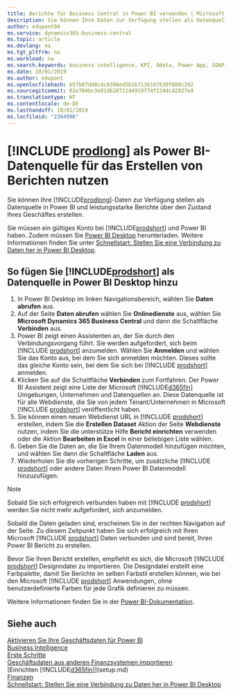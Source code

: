 ```yaml
---
title: Berichte für Business Central in Power BI verwenden | Microsoft Docs
description: Sie können Ihre Daten zur Verfügung stellen als Datenquelle in Power BI und leistungsstarke Berichte über den Zustand Ihres Geschäftes erstellen.
author: edupont04
ms.service: dynamics365-business-central
ms.topic: article
ms.devlang: na
ms.tgt_pltfrm: na
ms.workload: na
ms.search.keywords: business intelligence, KPI, Odata, Power App, SOAP, analysis
ms.date: 10/01/2019
ms.author: edupont
ms.openlocfilehash: b57b87dd8cdc9390ed5b1b7136107639f689c192
ms.sourcegitcommit: 02e704bc3e01d62072144919774f1244c42827e4
ms.translationtype: HT
ms.contentlocale: de-DE
ms.lasthandoff: 10/01/2019
ms.locfileid: "2304996"
---
```

# <a name="using-include-prodlongincludesprodlongmd-as-power-bi-data-source-for-building-reports"></a>[!INCLUDE [prodlong](includes/prodlong.md)] als Power BI-Datenquelle für das Erstellen von Berichten nutzen

Sie können Ihre [!INCLUDE[prodlong](includes/prodlong.md)]-Daten zur Verfügung stellen als Datenquelle in Power BI und leistungsstarke Berichte über den Zustand Ihres Geschäftes erstellen.  

Sie müssen ein gültiges Konto bei [!INCLUDE[prodshort](includes/prodshort.md)] und Power BI haben. Zudem müssen Sie [Power BI Desktop](https://powerbi.microsoft.com/en-us/desktop/) herunterladen. Weitere Informationen finden Sie unter [Schnellstart: Stellen Sie eine Verbindung zu Daten her in Power BI Desktop](/power-bi/desktop-quickstart-connect-to-data).  

## <a name="to-add-includeprodshortincludesprodshortmd-as-a-data-source-in-power-bi-desktop"></a>So fügen Sie [!INCLUDE[prodshort](includes/prodshort.md)] als Datenquelle in Power BI Desktop hinzu

1. In Power BI Desktop im linken Navigationsbereich, wählen Sie **Daten abrufen** aus.
2. Auf der Seite **Daten abrufen** wählen Sie **Onlinedienste** aus, wählen Sie **Microsoft Dynamics 365 Business Central** und dann die Schaltfläche **Verbinden** aus.
3. Power BI zeigt einen Assistenten an, der Sie durch den Verbindungsvorgang führt. Sie werden aufgefordert, sich beim [!INCLUDE [prodshort](includes/prodshort.md)] anzumelden. Wählen Sie **Anmelden** und wählen Sie das Konto aus, bei dem Sie sich anmelden möchten. Dieses sollte das gleiche Konto sein, bei dem Sie sich bei [!INCLUDE [prodshort](includes/prodshort.md)] anmelden.
4. Klicken Sie auf die Schaltfläche **Verbinden** zum Fortfahren. Der Power BI Assistent zeigt eine Liste der Microsoft [!INCLUDE[d365fin](includes/d365fin_md.md)] Umgebungen, Unternehmen und Datenquellen an. Diese Datenquelle ist für alle Webdienste, die Sie von jedem Tenant/Unternehmen in Microsoft [!INCLUDE [prodshort](includes/prodshort.md)] veröffentlicht haben.
5. Sie können einen neuen Webdienst URL in [!INCLUDE [prodshort](includes/prodshort.md)] erstellen, indem Sie die **Erstellen Dataset** Aktion der Seite **Webdienste** nutzen, indem Sie die unterstütze Hilfe **Bericht einrichten** verwenden oder die Aktion **Bearbeiten in Excel** in einer beliebigen Liste wählen.
6. Geben Sie die Daten an, die Sie Ihrem Datenmodell hinzufügen möchten, und wählen Sie dann die Schaltfläche **Laden** aus.
7. Wiederholen Sie die vorherigen Schritte, um zusätzliche [!INCLUDE [prodshort](includes/prodshort.md)] oder andere Daten Ihrem Power BI Datenmodell hinzuzufügen.

> [!NOTE]  
> Sobald Sie sich erfolgreich verbunden haben mit [!INCLUDE [prodshort](includes/prodshort.md)] werden Sie nicht mehr aufgefordert, sich anzumelden.

Sobald die Daten geladen sind, erscheinen Sie in der rechten Navigation auf der Seite. Zu diesem Zeitpunkt haben Sie sich erfolgreich mit Ihren Microsoft [!INCLUDE [prodshort](includes/prodshort.md)] Daten verbunden und sind bereit, Ihren Power BI Bericht zu erstellen.  

Bevor Sie Ihren Bericht erstellen, empfiehlt es sich, die Microsoft [!INCLUDE [prodshort](includes/prodshort.md)] Designndatei zu importieren.  Die Designdatei erstellt eine Farbpalette, damit Sie Berichte im selben Farbstil erstellen können, wie bei den Microsoft [!INCLUDE [prodshort](includes/prodshort.md)] Anwendungen, ohne benutzerdefinierte Farben für jede Grafik definieren zu müssen.

Weitere Informationen finden Sie in der [Power BI-Dokumentation](/power-bi/consumer/power-bi-consumer-landing/).

## <a name="see-also"></a>Siehe auch

[Aktivieren Sie Ihre Geschäftsdaten für Power BI](admin-powerbi.md)  
[Business Intelligence](bi.md)  
[Erste Schritte](product-get-started.md)  
[Geschäftsdaten aus anderen Finanzsystemen importieren](across-import-data-configuration-packages.md)  
[Einrichten [!INCLUDE[d365fin](includes/d365fin_md.md)]](setup.md)  
[Finanzen](finance.md)  
[Schnellstart: Stellen Sie eine Verbindung zu Daten her in Power BI Desktop](/power-bi/desktop-quickstart-connect-to-data)  
